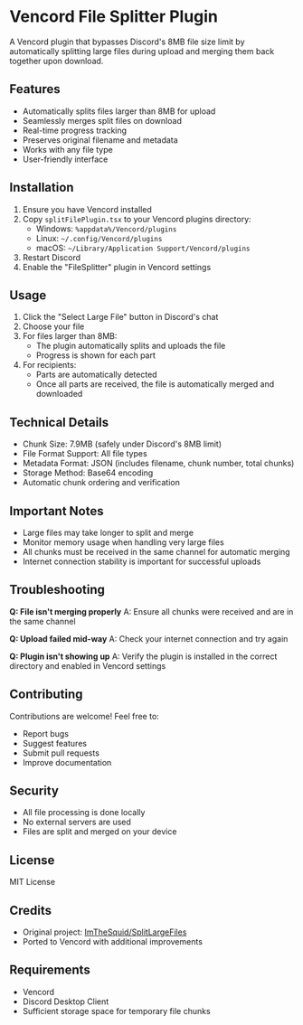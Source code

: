 # Vencord File Splitter Plugin

A Vencord plugin that bypasses Discord's 8MB file size limit by automatically splitting large files during upload and merging them back together upon download.

## Features

- Automatically splits files larger than 8MB for upload
- Seamlessly merges split files on download
- Real-time progress tracking
- Preserves original filename and metadata
- Works with any file type
- User-friendly interface

## Installation

1. Ensure you have Vencord installed
2. Copy `splitFilePlugin.tsx` to your Vencord plugins directory:
   - Windows: `%appdata%/Vencord/plugins`
   - Linux: `~/.config/Vencord/plugins`
   - macOS: `~/Library/Application Support/Vencord/plugins`
3. Restart Discord
4. Enable the "FileSplitter" plugin in Vencord settings

## Usage

1. Click the "Select Large File" button in Discord's chat
2. Choose your file
3. For files larger than 8MB:
   - The plugin automatically splits and uploads the file
   - Progress is shown for each part
4. For recipients:
   - Parts are automatically detected
   - Once all parts are received, the file is automatically merged and downloaded

## Technical Details

- Chunk Size: 7.9MB (safely under Discord's 8MB limit)
- File Format Support: All file types
- Metadata Format: JSON (includes filename, chunk number, total chunks)
- Storage Method: Base64 encoding
- Automatic chunk ordering and verification

## Important Notes

- Large files may take longer to split and merge
- Monitor memory usage when handling very large files
- All chunks must be received in the same channel for automatic merging
- Internet connection stability is important for successful uploads

## Troubleshooting

**Q: File isn't merging properly**
A: Ensure all chunks were received and are in the same channel

**Q: Upload failed mid-way**
A: Check your internet connection and try again

**Q: Plugin isn't showing up**
A: Verify the plugin is installed in the correct directory and enabled in Vencord settings

## Contributing

Contributions are welcome! Feel free to:
- Report bugs
- Suggest features
- Submit pull requests
- Improve documentation

## Security

- All file processing is done locally
- No external servers are used
- Files are split and merged on your device

## License

MIT License

## Credits

- Original project: [ImTheSquid/SplitLargeFiles](https://github.com/ImTheSquid/SplitLargeFiles)
- Ported to Vencord with additional improvements

## Requirements

- Vencord
- Discord Desktop Client
- Sufficient storage space for temporary file chunks
